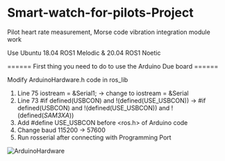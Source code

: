 # Smart-watch-for-pilots-Project
Pilot heart rate measurement, Morse code vibration integration module work

Use Ubuntu 18.04 ROS1 Melodic & 20.04 ROS1 Noetic

====== First thing you need to do to use the Arduino Due board ======

Modify ArduinoHardware.h code in ros_lib
  1. Line 75 iostream = &Serial1;
  -> change to iostream = &Serial
  2. Line 73 #if defined(USBCON) and !(defined(USE_USBCON))
  -> #if defined(USBCON) and !(defined(USE_USBCON)) and !(defined(_SAM3XA_))
  3. Add #define USE_USBCON before <ros.h> of Arduino code
  4. Change baud 115200 -> 57600
  4. Run rosserial after connecting with Programming Port

![ArduinoHardware](https://github.com/KuGihong/Smart-watch-for-pilots-Project/assets/113013130/a3cb5c08-76b3-4f36-9d4d-6e5a4f0f1209)
